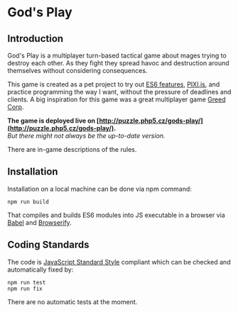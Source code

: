 # God's Play

## Introduction

God's Play is a multiplayer turn-based tactical game about mages trying to destroy each other.
As they fight they spread havoc and destruction around themselves without considering consequences.

This game is created as a pet project to try out [ES6 features](http://es6-features.org/), [PIXI.js](http://www.pixijs.com/), and practice programming the way I want, without the pressure of deadlines and clients.
A big inspiration for this game was a great multiplayer game [Greed Corp](http://store.steampowered.com/app/48950/Greed_Corp/).

**The game is deployed live on [http://puzzle.php5.cz/gods-play/](http://puzzle.php5.cz/gods-play/).**  
*But there might not always be the up-to-date version.*

There are in-game descriptions of the rules.

## Installation

Installation on a local machine can be done via npm command: 
```
npm run build
```

That compiles and builds ES6 modules into JS executable in a browser via [Babel](https://babeljs.io/) and [Browserify](http://browserify.org/). 

## Coding Standards

The code is [JavaScript Standard Style](https://standardjs.com/) compliant which can be checked and automatically fixed by:
```
npm run test
npm run fix
```

There are no automatic tests at the moment.
